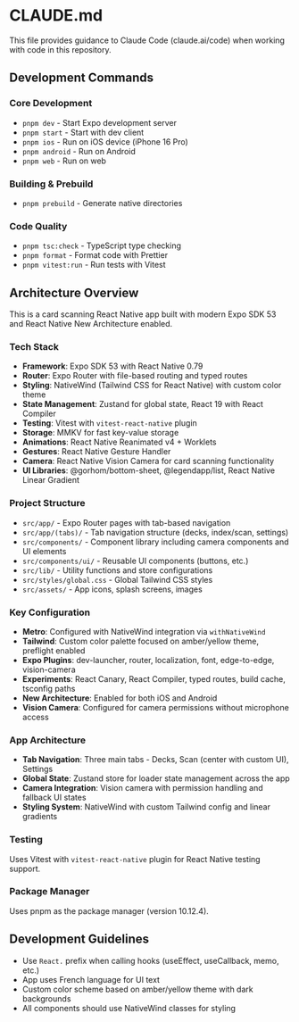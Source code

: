# CLAUDE.md

This file provides guidance to Claude Code (claude.ai/code) when working with code in this repository.

## Development Commands

### Core Development

- `pnpm dev` - Start Expo development server
- `pnpm start` - Start with dev client
- `pnpm ios` - Run on iOS device (iPhone 16 Pro)
- `pnpm android` - Run on Android
- `pnpm web` - Run on web

### Building & Prebuild

- `pnpm prebuild` - Generate native directories

### Code Quality

- `pnpm tsc:check` - TypeScript type checking
- `pnpm format` - Format code with Prettier
- `pnpm vitest:run` - Run tests with Vitest

## Architecture Overview

This is a card scanning React Native app built with modern Expo SDK 53 and React Native New Architecture enabled.

### Tech Stack

- **Framework**: Expo SDK 53 with React Native 0.79
- **Router**: Expo Router with file-based routing and typed routes
- **Styling**: NativeWind (Tailwind CSS for React Native) with custom color theme
- **State Management**: Zustand for global state, React 19 with React Compiler
- **Testing**: Vitest with `vitest-react-native` plugin
- **Storage**: MMKV for fast key-value storage
- **Animations**: React Native Reanimated v4 + Worklets
- **Gestures**: React Native Gesture Handler
- **Camera**: React Native Vision Camera for card scanning functionality
- **UI Libraries**: @gorhom/bottom-sheet, @legendapp/list, React Native Linear Gradient

### Project Structure

- `src/app/` - Expo Router pages with tab-based navigation
- `src/app/(tabs)/` - Tab navigation structure (decks, index/scan, settings)
- `src/components/` - Component library including camera components and UI elements
- `src/components/ui/` - Reusable UI components (buttons, etc.)
- `src/lib/` - Utility functions and store configurations
- `src/styles/global.css` - Global Tailwind CSS styles
- `src/assets/` - App icons, splash screens, images

### Key Configuration

- **Metro**: Configured with NativeWind integration via `withNativeWind`
- **Tailwind**: Custom color palette focused on amber/yellow theme, preflight enabled
- **Expo Plugins**: dev-launcher, router, localization, font, edge-to-edge, vision-camera
- **Experiments**: React Canary, React Compiler, typed routes, build cache, tsconfig paths
- **New Architecture**: Enabled for both iOS and Android
- **Vision Camera**: Configured for camera permissions without microphone access

### App Architecture

- **Tab Navigation**: Three main tabs - Decks, Scan (center with custom UI), Settings
- **Global State**: Zustand store for loader state management across the app
- **Camera Integration**: Vision camera with permission handling and fallback UI states
- **Styling System**: NativeWind with custom Tailwind config and linear gradients

### Testing

Uses Vitest with `vitest-react-native` plugin for React Native testing support.

### Package Manager

Uses pnpm as the package manager (version 10.12.4).

## Development Guidelines

- Use `React.` prefix when calling hooks (useEffect, useCallback, memo, etc.)
- App uses French language for UI text
- Custom color scheme based on amber/yellow theme with dark backgrounds
- All components should use NativeWind classes for styling
